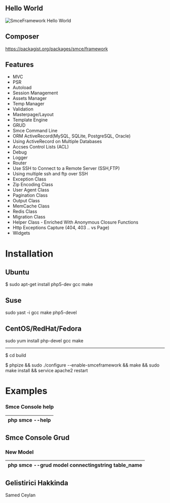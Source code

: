 ﻿## Hello World

![SmceFramework Hello World](http://i57.tinypic.com/28kt5xw.jpg)

## Composer
https://packagist.org/packages/smce/framework

## Features

- MVC
- PSR
- Autoload
- Session Management
- Assets Manager
- Temp Manager
- Validation
- Masterpage/Layout
- Template Engine
- GRUD
- Smce Command Line
- ORM ActiveRecord(MySQL, SQLite, PostgreSQL, Oracle)
- Using ActiveRecord on Multiple Databases
- Accses Control Lists (ACL)
- Debug
- Logger
- Router
- Use SSH to Connect to a Remote Server (SSH,FTP)
- Using multiple ssh and ftp over SSH
- Exception Class
- Zip Encoding Class
- User Agent Class
- Pagination Class
- Output Class
- MemCache Class
- Redis Class
- Migration Class
- Helper Class - Enriched With Anonymous Closure Functions
- Http Exceptions Capture (404, 403 .. vs Page)
- Widgets

# Installation

## Ubuntu

$ sudo apt-get install php5-dev  gcc make


## Suse
sudo yast -i gcc make php5-devel


## CentOS/RedHat/Fedora
sudo yum install php-devel gcc make


-------------

$ cd build

$ phpize && sudo ./configure --enable-smceframework && make && sudo make install && service apache2 restart


# Examples

### Smce Console help

php smce --help |
--- |


## Smce Console Grud


### New Model

php smce --grud model connectingstring table_name |
--- |




## Gelistirici Hakkinda
Samed Ceylan

